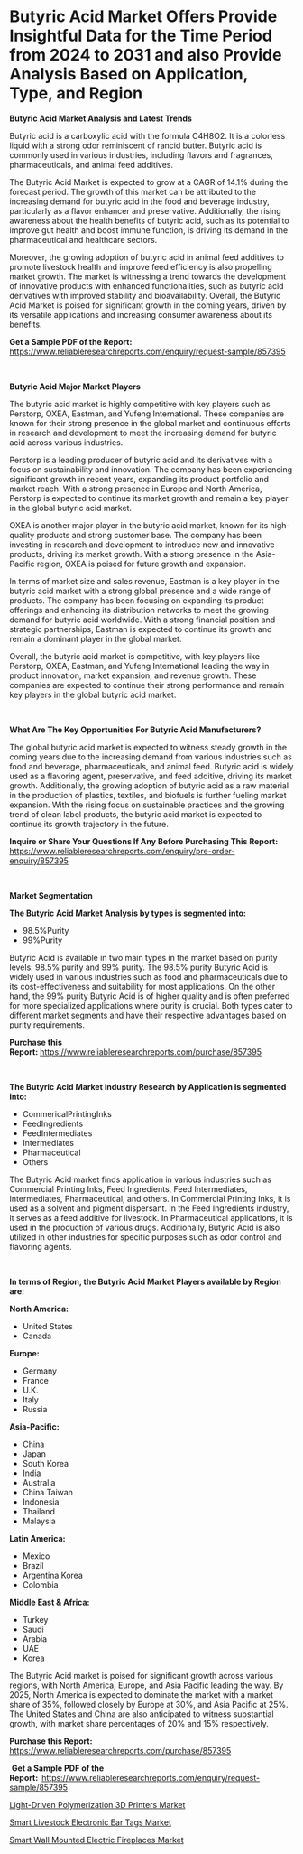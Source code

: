 <p><h1>Butyric Acid Market Offers Provide Insightful Data for the Time Period from 2024 to 2031 and also Provide Analysis Based on Application, Type, and Region</h1></p><p><strong>Butyric Acid Market Analysis and Latest Trends</strong></p>
<p><p>Butyric acid is a carboxylic acid with the formula C4H8O2. It is a colorless liquid with a strong odor reminiscent of rancid butter. Butyric acid is commonly used in various industries, including flavors and fragrances, pharmaceuticals, and animal feed additives.</p><p>The Butyric Acid Market is expected to grow at a CAGR of 14.1% during the forecast period. The growth of this market can be attributed to the increasing demand for butyric acid in the food and beverage industry, particularly as a flavor enhancer and preservative. Additionally, the rising awareness about the health benefits of butyric acid, such as its potential to improve gut health and boost immune function, is driving its demand in the pharmaceutical and healthcare sectors.</p><p>Moreover, the growing adoption of butyric acid in animal feed additives to promote livestock health and improve feed efficiency is also propelling market growth. The market is witnessing a trend towards the development of innovative products with enhanced functionalities, such as butyric acid derivatives with improved stability and bioavailability. Overall, the Butyric Acid Market is poised for significant growth in the coming years, driven by its versatile applications and increasing consumer awareness about its benefits.</p></p>
<p><strong>Get a Sample PDF of the Report:&nbsp;</strong> <a href="https://www.reliableresearchreports.com/enquiry/request-sample/857395">https://www.reliableresearchreports.com/enquiry/request-sample/857395</a></p>
<p>&nbsp;</p>
<p><strong>Butyric Acid Major Market Players</strong></p>
<p><p>The butyric acid market is highly competitive with key players such as Perstorp, OXEA, Eastman, and Yufeng International. These companies are known for their strong presence in the global market and continuous efforts in research and development to meet the increasing demand for butyric acid across various industries.</p><p>Perstorp is a leading producer of butyric acid and its derivatives with a focus on sustainability and innovation. The company has been experiencing significant growth in recent years, expanding its product portfolio and market reach. With a strong presence in Europe and North America, Perstorp is expected to continue its market growth and remain a key player in the global butyric acid market.</p><p>OXEA is another major player in the butyric acid market, known for its high-quality products and strong customer base. The company has been investing in research and development to introduce new and innovative products, driving its market growth. With a strong presence in the Asia-Pacific region, OXEA is poised for future growth and expansion.</p><p>In terms of market size and sales revenue, Eastman is a key player in the butyric acid market with a strong global presence and a wide range of products. The company has been focusing on expanding its product offerings and enhancing its distribution networks to meet the growing demand for butyric acid worldwide. With a strong financial position and strategic partnerships, Eastman is expected to continue its growth and remain a dominant player in the global market.</p><p>Overall, the butyric acid market is competitive, with key players like Perstorp, OXEA, Eastman, and Yufeng International leading the way in product innovation, market expansion, and revenue growth. These companies are expected to continue their strong performance and remain key players in the global butyric acid market.</p></p>
<p>&nbsp;</p>
<p><strong>What Are The Key Opportunities For Butyric Acid Manufacturers?</strong></p>
<p><p>The global butyric acid market is expected to witness steady growth in the coming years due to the increasing demand from various industries such as food and beverage, pharmaceuticals, and animal feed. Butyric acid is widely used as a flavoring agent, preservative, and feed additive, driving its market growth. Additionally, the growing adoption of butyric acid as a raw material in the production of plastics, textiles, and biofuels is further fueling market expansion. With the rising focus on sustainable practices and the growing trend of clean label products, the butyric acid market is expected to continue its growth trajectory in the future.</p></p>
<p><strong>Inquire or Share Your Questions If Any Before Purchasing This Report:</strong> <a href="https://www.reliableresearchreports.com/enquiry/pre-order-enquiry/857395">https://www.reliableresearchreports.com/enquiry/pre-order-enquiry/857395</a></p>
<p>&nbsp;</p>
<p><strong>Market Segmentation</strong></p>
<p><strong>The Butyric Acid Market Analysis by types is segmented into:</strong></p>
<p><ul><li>98.5%Purity</li><li>99%Purity</li></ul></p>
<p><p>Butyric Acid is available in two main types in the market based on purity levels: 98.5% purity and 99% purity. The 98.5% purity Butyric Acid is widely used in various industries such as food and pharmaceuticals due to its cost-effectiveness and suitability for most applications. On the other hand, the 99% purity Butyric Acid is of higher quality and is often preferred for more specialized applications where purity is crucial. Both types cater to different market segments and have their respective advantages based on purity requirements.</p></p>
<p><strong>Purchase this Report:&nbsp;</strong><a href="https://www.reliableresearchreports.com/purchase/857395">https://www.reliableresearchreports.com/purchase/857395</a></p>
<p>&nbsp;</p>
<p><strong>The Butyric Acid Market Industry Research by Application is segmented into:</strong></p>
<p><ul><li>CommericalPrintingInks</li><li>FeedIngredients</li><li>FeedIntermediates</li><li>Intermediates</li><li>Pharmaceutical</li><li>Others</li></ul></p>
<p><p>The Butyric Acid market finds application in various industries such as Commercial Printing Inks, Feed Ingredients, Feed Intermediates, Intermediates, Pharmaceutical, and others. In Commercial Printing Inks, it is used as a solvent and pigment dispersant. In the Feed Ingredients industry, it serves as a feed additive for livestock. In Pharmaceutical applications, it is used in the production of various drugs. Additionally, Butyric Acid is also utilized in other industries for specific purposes such as odor control and flavoring agents.</p></p>
<p>&nbsp;</p>
<p><strong>In terms of Region, the Butyric Acid Market Players available by Region are:</strong></p>
<p>
    <p> <strong> North America: </strong>
        <ul>
            <li>United States</li>
            <li>Canada</li>
        </ul>
        </p> 
    <p> <strong> Europe: </strong>
        <ul>
            <li>Germany</li>
            <li>France</li>
            <li>U.K.</li>
            <li>Italy</li>
            <li>Russia</li>
        </ul>
        </p> 
    <p> <strong> Asia-Pacific: </strong>
        <ul>
            <li>China</li>
            <li>Japan</li>
            <li>South Korea</li>
            <li>India</li>
            <li>Australia</li>
            <li>China Taiwan</li>
            <li>Indonesia</li>
            <li>Thailand</li>
            <li>Malaysia</li>
        </ul>
        </p> 
    <p> <strong> Latin America: </strong>
        <ul>
            <li>Mexico</li>
            <li>Brazil</li>
            <li>Argentina Korea</li>
            <li>Colombia</li>
        </ul>
        </p> 
    <p> <strong> Middle East & Africa: </strong>
        <ul>
            <li>Turkey</li>
            <li>Saudi</li>
            <li>Arabia</li>
            <li>UAE</li>
            <li>Korea</li>
        </ul>
    </p>
    </p>
<p><p>The Butyric Acid market is poised for significant growth across various regions, with North America, Europe, and Asia Pacific leading the way. By 2025, North America is expected to dominate the market with a market share of 35%, followed closely by Europe at 30%, and Asia Pacific at 25%. The United States and China are also anticipated to witness substantial growth, with market share percentages of 20% and 15% respectively.</p></p>
<p><strong>Purchase this Report: </strong><a href="https://www.reliableresearchreports.com/purchase/857395">https://www.reliableresearchreports.com/purchase/857395</a></p>
<p>&nbsp;<strong>Get a Sample PDF of the Report:&nbsp;&nbsp;</strong><a href="https://www.reliableresearchreports.com/enquiry/request-sample/857395">https://www.reliableresearchreports.com/enquiry/request-sample/857395</a></p>
<p><strong></strong></p>
<p><p><a href="https://view.publitas.com/reportprime-1/light-driven-polymerization-3d-printers-market-insights-market-players-and-forecast-till-2030/">Light-Driven Polymerization 3D Printers Market</a></p><p><a href="https://view.publitas.com/reportprime-1/global-smart-livestock-electronic-ear-tags-market-by-types-applications-and-major-players-with-regional-growth-rate-analysis-and-development-situation-from-2023-to-2030/">Smart Livestock Electronic Ear Tags Market</a></p><p><a href="https://view.publitas.com/reportprime-1/smart-wall-mounted-electric-fireplaces-market-a-comprehensive-report-of-its-market-share-growth-trends-2023-2030/">Smart Wall Mounted Electric Fireplaces Market</a></p></p>